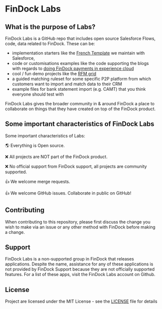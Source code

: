 # FinDock Labs

## What is the purpose of Labs?

FinDock Labs is a GitHub repo that includes open source Salesforce Flows, code, data related to FinDock. These can be:
- implementation starters like the [French Template](https://github.com/FinDockLabs/findock-fr-template) we maintain with Salesforce,
- code or customisations examples like the code supporting the blogs with regards to [doing FinDock payments in experience cloud](https://github.com/FinDockLabs/findock-experience-cloud-examples)
- cool / fun demo projects like the [RFM grid](https://github.com/FinDockLabs/RFM-customer-segmentation)
- a guided matching ruleset for some specific P2P platform from which customers want to import and match data to their CRM
- example files for bank statement import (e.g. CAMT) that you think everyone should test with

FinDock Labs gives the broader community in & around FinDock a place to collaborate on things that they have created on top of the FinDock product.

## Some important characteristics of FinDock Labs

Some important characteristics of Labs:

:earth_americas: Everything is Open source.

:x: All projects are NOT part of the FinDock product.

:x: No official support from FinDock support, all projects are community supported.

:+1: We welcome merge requests.

:+1: We welcome GitHub issues. Collaborate in public on GitHub!

## Contributing

When contributing to this repository, please first discuss the change you wish to make via an issue or any other method with FinDock before making a change.

## Support

FinDock Labs is a non-supported group in FinDock that releases applications. Despite the name, assistance for any of these applications is not provided by FinDock Support because they are not officially supported features. For a list of these apps, visit the FinDock Labs account on Github. 

## License

Project are licensed under the MIT License - see the [LICENSE](/LICENSE) file for details
